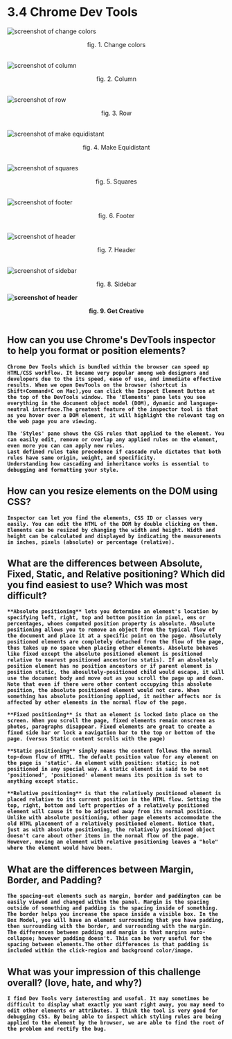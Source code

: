 # 3.4 Chrome Dev Tools
![screenshot of change colors](./imgs/3.4.1.png)
<figcaption style="text-align:center">fig. 1. Change colors</figcaption><br>

![screenshot of column](./imgs/3.4.2.png)
<figcaption style="text-align:center">fig. 2. Column</figcaption><br>

![screenshot of row](./imgs/3.4.3.png)
<figcaption style="text-align:center">fig. 3. Row</figcaption><br>

![screenshot of make equidistant](./imgs/3.4.4.png)
<figcaption style="text-align:center">fig. 4. Make Equidistant</figcaption><br>

![screenshot of squares](./imgs/3.4.5.png)
<figcaption style="text-align:center">fig. 5. Squares</figcaption><br>

![screenshot of footer](./imgs/3.4.6.png)
<figcaption style="text-align:center">fig. 6. Footer</figcaption><br>

![screenshot of header](./imgs/3.4.7.png)
<figcaption style="text-align:center">fig. 7. Header</figcaption><br>

![screenshot of sidebar](./imgs/3.4.8.png)
<figcaption style="text-align:center">fig. 8. Sidebar</figcaption><b>

![screenshot of header](./imgs/3.4.9.png)
<figcaption style="text-align:center">fig. 9. Get Creative</figcaption><br>

## How can you use Chrome's DevTools inspector to help you format or position elements?

    Chrome Dev Tools which is bundled within the browser can speed up HTML/CSS workflow. It became very popular among web designers and developers due to the its speed, ease of use, and immediate effective results. When we open DevTools on the browser (shortcut is Shift+Command+C on Mac),you can click the Inspect Element Button at the top of the DevTools window. The 'Elements' pane lets you see everything in the document object model (DOM), dynamic and language-neutral interface.The greatest feature of the inspector tool is that as you hover over a DOM element, it will highlight the relevant tag on the web page you are viewing.

    The 'Styles' pane shows the CSS rules that applied to the element. You can easily edit, remove or overlap any applied rules on the element, even more you can can apply new rules.
    Last defined rules take precedence if cascade rule dictates that both rules have same origin, weight, and specificity.
    Understanding how cascading and inheritance works is essential to debugging and formatting your style.

## How can you resize elements on the DOM using CSS?

    Inspector can let you find the elements, CSS ID or classes very easily. You can edit the HTML of the DOM by double clicking on them. Elements can be resized by changing the width and height. Width and height can be calculated and displayed by indicating the measurements in inches, pixels (absolute) or percentage (relative).

## What are the differences between Absolute, Fixed, Static, and Relative positioning? Which did you find easiest to use? Which was most difficult?

    **Absolute positioning** lets you determine an element's location by specifying left, right, top and bottom position in pixel, ems or percentages, whoes computed position property is absolute. Absolute positioning allows you to remove an object from the typical flow of the document and place it at a specific point on the page. Absolutely positioned elements are completely detached from the flow of the page, thus takes up no space when placing other elements. Absolute behaves like fixed except the absolute positioned element is positioned relative to nearest positioned ancestor(no statis). If an absolutely position element has no position ancestors or if parent element is position static, the abosultely-positioned child would escape, it will use the document body and move out as you scroll the page up and down. Note that even if there were other content occupying this absolute position, the absolute positioned element would not care. When something has absolute positioning applied, it neither affects nor is affected by other elements in the normal flow of the page.

    **Fixed positioning** is that an element is locked into place on the screen. When you scroll the page, fixed elements remain onscreen as photos, paragraphs disappear. Fixed elements are great to create a fixed side bar or lock a navigation bar to the top or bottom of the page. (versus Static content scrolls with the page)

    **Static positioning** simply means the content follows the normal top-down flow of HTML. The default position value for any element on the page is 'static'. An element with position: static; is not positioned in any special way. A static element is said to be not 'positioned', 'positioned' element means its position is set to anything except static.

    **Relative positioning** is that the relatively positioned element is placed relative to its current position in the HTML flow. Setting the top, right, bottom and left properties of a relatively positioned element will cause it to be adjusted away from its normal position. Unlike with absolute positioning, other page elements accommodate the old HTML placement of a relatively positioned element. Notice that, just as with absolute positioning, the relatively positioned object doesn't care about other items in the normal flow of the page. However, moving an element with relative positioning leaves a "hole" where the element would have been.

## What are the differences between Margin, Border, and Padding?

    The spacing-out elements such as margin, border and paddington can be easily viewed and changed within the panel. Margin is the spacing outside of something and padding is the spacing inside of something.
    The border helps you increase the space inside a visible box. In the Box Model, you will have an element surrounding that you have padding, then surrounding with the border, and surrounding with the margin.
    The differences between padding and margin is that margins auto-collapse; however padding doesn't. This can be very useful for the spacing between elements.The other differences is that padding is included within the click-region and background color/image.

## What was your impression of this challenge overall? (love, hate, and why?)

    I find Dev Tools very interesting and useful. It may sometimes be difficult to display what exactly you want right away, you may need to edit other elements or attributes. I think the tool is very good for debugging CSS. By being able to inspect which styling rules are being applied to the element by the browser, we are able to find the root of the problem and rectify the bug.
